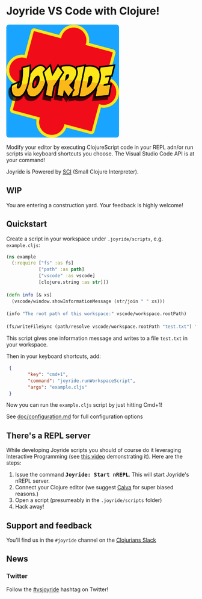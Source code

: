 # Joyride VS Code with Clojure!

<img src="assets/joyride.png" height=300></img>

Modify your editor by executing ClojureScript code in your REPL adn/or run scripts via keyboard shortcuts you choose. The Visual Studio Code API is at your command!

Joyride is Powered by [SCI](https://github.com/babashka/sci) (Small Clojure Interpreter).

## WIP

You are entering a construction yard. Your feedback is highly welcome!

## Quickstart

Create a script in your workspace under `.joyride/scripts`, e.g. `example.cljs`:

``` clojure
(ns example
  (:require ["fs" :as fs]
            ["path" :as path]
            ["vscode" :as vscode]
            [clojure.string :as str]))

(defn info [& xs]
  (vscode/window.showInformationMessage (str/join " " xs)))

(info "The root path of this workspace:" vscode/workspace.rootPath)

(fs/writeFileSync (path/resolve vscode/workspace.rootPath "test.txt") "written!")
```

This script gives one information message and writes to a file `test.txt` in
your workspace.

Then in your keyboard shortcuts, add:

``` json
 {
        "key": "cmd+1",
        "command": "joyride.runWorkspaceScript",
        "args": "example.cljs"
 }
```

Now you can run the `example.cljs` script by just hitting Cmd+1!

See [doc/configuration.md](https://github.com/BetterThanTomorrow/joyride/blob/master/doc/configuration.md) for full configuration options

## There's a REPL server

While developing Joyride scripts you should of course do it leveraging Interactive Programming (see [this video](https://www.youtube.com/watch?v=d0K1oaFGvuQ) demonstrating it). Here are the steps:

1. Issue the command <kbd>**Joyride: Start nREPL**</kbd>. This will start Joyride's nREPL server.
2. Connect your Clojure editor (we suggest [Calva](https://calva.io) for super biased reasons.)
3. Open a script (presumeably in the `.joyride/scripts` folder)
4. Hack away!

## Support and feedback

You'll find us in the `#joyride` channel on the [Clojurians Slack](http://clojurians.net)

## News

### Twitter

Follow the [#vsjoyride](https://twitter.com/search?q=%23vsjoyride&src=typed_query&f=live) hashtag on Twitter!
